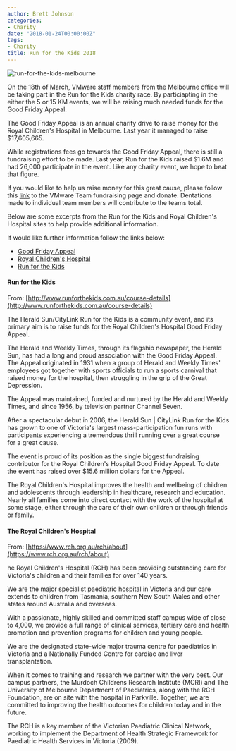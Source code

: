 ```yaml
---
author: Brett Johnson
categories:
- Charity
date: "2018-01-24T00:00:00Z"
tags:
- Charity
title: Run for the Kids 2018
---
```



![run-for-the-kids-melbourne](/assets/images/run-for-the-kids-melbourne.jpg)

On the 18th of March, VMware staff members from the Melbourne office will be taking part in the Run for the Kids charity race. By particiapting in the either the 5 or 15 KM events, we will be raising much needed funds for the Good Friday Appeal.

The Good Friday Appeal is an annual charity drive to raise money for the Royal Children's Hospital in Melbourne. Last year it managed to raise $17,605,665. 

While registrations fees go towards the Good Friday Appeal, there is still a fundraising effort to be made. Last year, Run for the Kids raised $1.6M and had 26,000 participate in the event.  Like any charity event, we hope to beat that figure. 

If you would like to help us raise money for this great cause, please follow this [link](https://runforthekids2018.everydayhero.com/au/vmware) to the VMware Team fundraising page and donate. Dentations made to individual team members will contribute to the teams total. 

Below are some excerpts from the Run for the Kids and Royal Children's Hospital sites to help provide additional information.

If would like further information follow the links below:

- [Good Friday Appeal](https://goodfridayappeal.com.au)
- [Royal Children's Hospital](https://www.rch.org.au/home)
- [Run for the Kids](http://www.runforthekids.com.au)

#### Run for the Kids

From: [http://www.runforthekids.com.au/course-details](http://www.runforthekids.com.au/course-details)

The Herald Sun/CityLink Run for the Kids is a community event, and its primary aim is to raise funds for the Royal Children's Hospital Good Friday Appeal.

The Herald and Weekly Times, through its flagship newspaper, the Herald Sun, has had a long and proud association with the Good Friday Appeal. The Appeal originated in 1931 when a group of Herald and Weekly Times' employees got together with sports officials to run a sports carnival that raised money for the hospital, then struggling in the grip of the Great Depression.

The Appeal was maintained, funded and nurtured by the Herald and Weekly Times, and since 1956, by television partner Channel Seven.

After a spectacular debut in 2006, the Herald Sun &#124; CityLink Run for the Kids has grown to one of Victoria's largest mass-participation fun runs with participants experiencing a tremendous thrill running over a great course for a great cause.

The event is proud of its position as the single biggest fundraising contributor for the Royal Children's Hospital Good Friday Appeal. To date the event has raised over $15.6 million dollars for the Appeal.

The Royal Children's Hospital improves the health and wellbeing of children and adolescents through leadership in healthcare, research and education. Nearly all families come into direct contact with the work of the hospital at some stage, either through the care of their own children or through friends or family.

#### The Royal Children's Hospital

From: [https://www.rch.org.au/rch/about](https://www.rch.org.au/rch/about)

he Royal Children's Hospital (RCH) has been providing outstanding care for Victoria's children and their families for over 140 years.

We are the major specialist paediatric hospital in Victoria and our care extends to children from Tasmania, southern New South Wales and other states around Australia and overseas.

With a passionate, highly skilled and committed staff campus wide of close to 4,000, we provide a full range of clinical services, tertiary care and health promotion and prevention programs for children and young people. 

We are the designated state-wide major trauma centre for paediatrics in Victoria and a Nationally Funded Centre for cardiac and liver transplantation.

When it comes to training and research we partner with the very best. Our campus partners, the Murdoch Childrens Research Institute (MCRI) and The University of Melbourne Department of Paediatrics, along with the RCH Foundation, are on site with the hospital in Parkville. Together, we are committed to improving the health outcomes for children today and in the future.

The RCH is a key member of the Victorian Paediatric Clinical Network, working to implement the Department of Health Strategic Framework for Paediatric Health Services in Victoria (2009).
